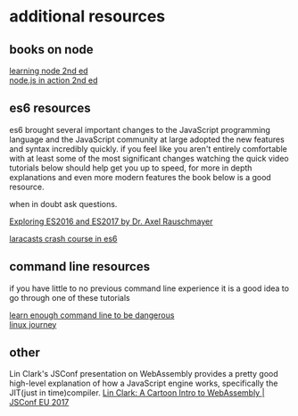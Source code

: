 # additional resources

## books on node
[learning node 2nd ed](http://shop.oreilly.com/product/0636920046936.do)  
[node.js in action 2nd ed](https://www.manning.com/books/node-js-in-action-second-edition)

## es6 resources

es6 brought several important changes to the JavaScript programming language and
the JavaScript community at large adopted the new features and syntax incredibly quickly. 
if you feel like you aren't entirely comfortable with at least some of the most
significant changes watching the quick video tutorials below should help get
you up to speed, for more in depth explanations and even more modern features
the book below is a good resource.

when in doubt ask questions.

[Exploring ES2016 and ES2017 by Dr. Axel Rauschmayer](http://exploringjs.com/es2016-es2017/index.html)

[laracasts crash course in es6](https://laracasts.com/series/es6-cliffsnotes)


## command line resources

if you have little to no previous command line experience it is a good idea to
go through one of these tutorials

[learn enough command line to be dangerous](https://www.learnenough.com/command-line-tutorial)  
[linux journey](https://linuxjourney.com/lesson/the-shell)

## other
Lin Clark's JSConf presentation on WebAssembly provides a pretty good high-level
explanation of how a JavaScript engine works, specifically the JIT(just in
time)compiler.
[Lin Clark: A Cartoon Intro to WebAssembly | JSConf EU 2017](https://www.youtube.com/watch?v=HktWin_LPf4)
